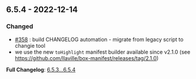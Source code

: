 
## 6.5.4 - 2022-12-14

### Changed

- [#358](https://github.com/llaville/php-compatinfo/issues/358) : build CHANGELOG automation - migrate from legacy script to changie tool
- we use the new `toHighlight` manifest builder available since v2.1.0 (see <https://github.com/llaville/box-manifest/releases/tag/2.1.0>)

**Full Changelog**: [6.5.3...6.5.4](https://github.com/llaville/php-compatinfo/compare/6.5.3...6.5.4)
